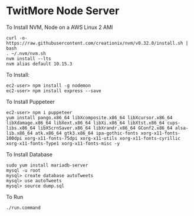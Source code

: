 # TwitMore Node Server

To Install NVM, Node on a AWS Linux 2 AMI
```
curl -o- https://raw.githubusercontent.com/creationix/nvm/v0.32.0/install.sh | bash
. ~/.nvm/nvm.sh
nvm install --lts
nvm alias default 10.15.3
```
To Install:
```
ec2-user> npm install -g nodemon
ec2-user> npm install express --save
```

To Install Puppeteer
```
ec2-user> npm i puppeteer
yum install pango.x86_64 libXcomposite.x86_64 libXcursor.x86_64 libXdamage.x86_64 libXext.x86_64 libXi.x86_64 libXtst.x86_64 cups-libs.x86_64 libXScrnSaver.x86_64 libXrandr.x86_64 GConf2.x86_64 alsa-lib.x86_64 atk.x86_64 gtk3.x86_64 ipa-gothic-fonts xorg-x11-fonts-100dpi xorg-x11-fonts-75dpi xorg-x11-utils xorg-x11-fonts-cyrillic xorg-x11-fonts-Type1 xorg-x11-fonts-misc -y
```

To Install Database
```
sudo yum install mariadb-server
mysql -u root
mysql> create database autoTweets
mysql> use autoTweets
mysql> source dump.sql
```

To Run

```
./run.command
```
